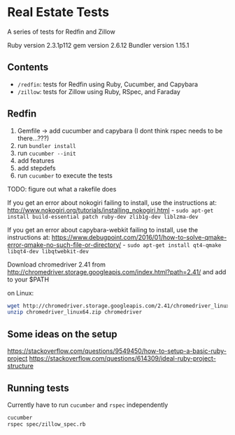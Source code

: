 # Real Estate Tests

A series of tests for Redfin and Zillow

Ruby version 2.3.1p112
gem version 2.6.12
Bundler version 1.15.1


## Contents

- `/redfin`: tests for Redfin using Ruby, Cucumber, and Capybara
- `/zillow`: tests for Zillow using Ruby, RSpec, and Faraday




## Redfin

1. Gemfile -> add cucumber and capybara
  (I dont think rspec needs to be there...???)
2. run `bundler install`
3. run `cucumber --init`
4. add features
5. add stepdefs
6. run `cucumber` to execute the tests

TODO: figure out what a rakefile does

If you get an error about nokogiri failing to install, use the instructions at:
<http://www.nokogiri.org/tutorials/installing_nokogiri.html> - 
`sudo apt-get install build-essential patch ruby-dev zlib1g-dev liblzma-dev`


If you get an error about capybara-webkit failing to install, use the instructions at:
<https://www.debugpoint.com/2016/01/how-to-solve-qmake-error-qmake-no-such-file-or-directory/> - 
`sudo apt-get install qt4-qmake libqt4-dev libqtwebkit-dev`


Download chromedriver 2.41 from
<http://chromedriver.storage.googleapis.com/index.html?path=2.41/>
and add to your $PATH

on Linux:

```bash
wget http://chromedriver.storage.googleapis.com/2.41/chromedriver_linux64.zip
unzip chromedriver_linux64.zip chromedriver
```


## Some ideas on the setup

<https://stackoverflow.com/questions/9549450/how-to-setup-a-basic-ruby-project>
<https://stackoverflow.com/questions/614309/ideal-ruby-project-structure>



## Running tests

Currently have to run `cucumber` and `rspec` independently

```bash
cucumber
rspec spec/zillow_spec.rb
```